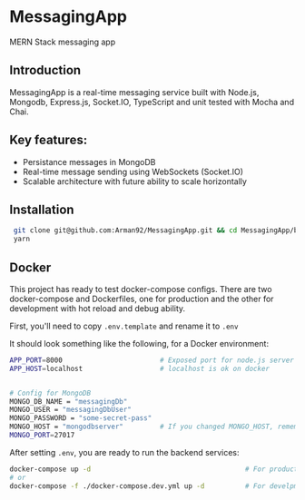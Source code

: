 # MessagingApp
MERN Stack messaging app

## Introduction
MessagingApp is a real-time messaging service built with Node.js, Mongodb, Express.js, Socket.IO, TypeScript and unit tested with Mocha and Chai.


## Key features:
* Persistance messages in MongoDB
* Real-time message sending using WebSockets (Socket.IO)
* Scalable architecture with future ability to scale horizontally


## Installation
```bash
 git clone git@github.com:Arman92/MessagingApp.git && cd MessagingApp/backend
 yarn
```

## Docker
This project has ready to test docker-compose configs.
There are two docker-compose and Dockerfiles, one for production and the other for development with hot reload
and debug ability.

First, you'll need to copy `.env.template` and rename it to `.env`

It should look something like the following, for a Docker environment:

```bash
APP_PORT=8000                        # Exposed port for node.js server app
APP_HOST=localhost                   # localhost is ok on docker


# Config for MongoDB
MONGO_DB_NAME = "messagingDb"
MONGO_USER = "messagingDbUser"
MONGO_PASSWORD = "some-secret-pass"
MONGO_HOST = "mongodbserver"         # If you changed MONGO_HOST, remember to change it on docker-compose.yml also.
MONGO_PORT=27017

```

After setting `.env`, you are ready to run the backend services:
```bash
docker-compose up -d                                      # For production
# or
docker-compose -f ./docker-compose.dev.yml up -d          # For develpment and debugging
```
